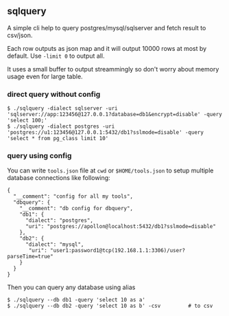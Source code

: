 
## sqlquery

A simple cli help to query postgres/mysql/sqlserver and fetch result to csv/json.

Each row outputs as json map and it will output 10000 rows at most by default. Use `-limit 0`
 to output all.

It uses a small buffer to output streammingly so don't worry about memory usage
 even for large table.

### direct query without config

    $ ./sqlquery -dialect sqlserver -uri 'sqlserver://app:123456@127.0.0.1?database=db1&encrypt=disable' -query 'select 100;'
    $ ./sqlquery -dialect postgres -uri 'postgres://u1:123456@127.0.0.1:5432/db1?sslmode=disable' -query 'select * from pg_class limit 10'


### query using config
You can write `tools.json` file at `cwd` or `$HOME/tools.json` to setup multiple
 database connections like following:

```
{
  "__comment": "config for all my tools",
  "dbquery": {
    "__comment": "db config for dbquery",
    "db1": {
      "dialect": "postgres",
      "uri": "postgres://apollon@localhost:5432/db1?sslmode=disable"
    },
    "db2": {
      "dialect": "mysql",
       "uri": "user1:password1@tcp(192.168.1.1:3306)/user?parseTime=true"
    }
  }
}
```

Then you can query any database using alias

    $ ./sqlquery --db db1 -query 'select 10 as a'
    $ ./sqlquery --db db2 -query 'select 10 as b' -csv         # to csv




